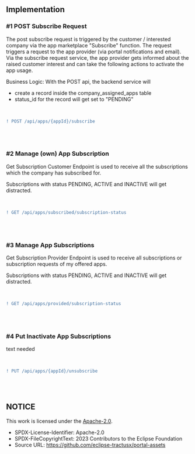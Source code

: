 ## Implementation

### #1 POST Subscribe Request

The post subscribe request is triggered by the customer / interested company via the app marketplace "Subscribe" function.
The request triggers a request to the app provider (via portal notifications and email).
Via the subscribe request service, the app provider gets informed about the raised customer interest and can take the following actions to activate the app usage.
<br>

Business Logic:
With the POST api, the backend service will

- create a record inside the company_assigned_apps table
- status_id for the record will get set to "PENDING"

<br>

```diff
! POST /api/apps/{appId}/subscribe
```

<br>
<br>

### #2 Manage (own) App Subscription

Get Subscription Customer Endpoint is used to receive all the subscriptions which the company has subscribed for.

Subscriptions with status PENDING, ACTIVE and INACTIVE will get distracted.

<br>

```diff
! GET /api/apps/subscribed/subscription-status
```

<br>
<br>

### #3 Manage App Subscriptions

Get Subscription Provider Endpoint is used to receive all subscriptions or subscription requests of my offered apps.

Subscriptions with status PENDING, ACTIVE and INACTIVE will get distracted.

<br>

```diff
! GET /api/apps/provided/subscription-status
```

<br>
<br>

### #4 Put Inactivate App Subscriptions

text needed

<br>

```diff
! PUT /api/apps/{appId}/unsubscribe
```

<br>
<br>

## NOTICE

This work is licensed under the [Apache-2.0](https://www.apache.org/licenses/LICENSE-2.0).

- SPDX-License-Identifier: Apache-2.0
- SPDX-FileCopyrightText: 2023 Contributors to the Eclipse Foundation
- Source URL: https://github.com/eclipse-tractusx/portal-assets
